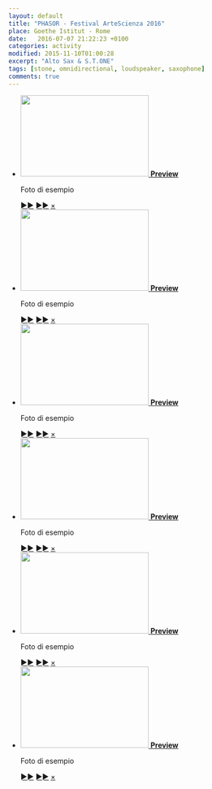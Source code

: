 ```yaml
---
layout: default
title: "PHASOR - Festival ArteScienza 2016"
place: Goethe Istitut - Rome
date:   2016-07-07 21:22:23 +0100
categories: activity
modified: 2015-11-10T01:00:28
excerpt: "Alto Sax & S.T.ONE"
tags: [stone, omnidirectional, loudspeaker, saxophone]
comments: true
---
```


<ul id="gallery">
	<li>
		<!--[if gte IE 9]><!--><a href="#pic-1"><!--<![endif]-->
		<!--[if lte IE 8]><a href="/userfiles/images/portfolio/web-templates/big/fastedit.png" target="_blank"><![endif]-->
			<img src="{{ site.url }}/images/photos/02_Taglio.jpg" width="252" height="160" alt="" />
			<span><b>Preview</b></span>
		</a>
		<div id="pic-1" class="overlay">
			<img src="{{ site.url }}/images/photos/02_Taglio.jpg" alt="" /> <!-- no size attributes - keep it responsive -->
			<div>
				<p>Foto di esempio</p>
			</div>
			<a href="#close" class="prev" title="Prev">&#9658;&#9658;</a>
			<a href="#pic-2" class="next" title="Next">&#9658;&#9658;</a>
			<a href="#close" class="close" title="Close">&times;</a>
		</div>
	</li>
  <li>
		<!--[if gte IE 9]><!--><a href="#pic-1"><!--<![endif]-->
		<!--[if lte IE 8]><a href="/userfiles/images/portfolio/web-templates/big/fastedit.png" target="_blank"><![endif]-->
			<img src="{{ site.url }}/images/photos/02_Taglio.jpg" width="252" height="160" alt="" />
			<span><b>Preview</b></span>
		</a>
		<div id="pic-1" class="overlay">
			<img src="{{ site.url }}/images/photos/02_Taglio.jpg" alt="" /> <!-- no size attributes - keep it responsive -->
			<div>
				<p>Foto di esempio</p>
			</div>
			<a href="#close" class="prev" title="Prev">&#9658;&#9658;</a>
			<a href="#pic-2" class="next" title="Next">&#9658;&#9658;</a>
			<a href="#close" class="close" title="Close">&times;</a>
		</div>
	</li>
  <li>
		<!--[if gte IE 9]><!--><a href="#pic-1"><!--<![endif]-->
		<!--[if lte IE 8]><a href="/userfiles/images/portfolio/web-templates/big/fastedit.png" target="_blank"><![endif]-->
			<img src="{{ site.url }}/images/photos/02_Taglio.jpg" width="252" height="160" alt="" />
			<span><b>Preview</b></span>
		</a>
		<div id="pic-1" class="overlay">
			<img src="{{ site.url }}/images/photos/02_Taglio.jpg" alt="" /> <!-- no size attributes - keep it responsive -->
			<div>
				<p>Foto di esempio</p>
			</div>
			<a href="#close" class="prev" title="Prev">&#9658;&#9658;</a>
			<a href="#pic-2" class="next" title="Next">&#9658;&#9658;</a>
			<a href="#close" class="close" title="Close">&times;</a>
		</div>
	</li>
  <li>
		<!--[if gte IE 9]><!--><a href="#pic-1"><!--<![endif]-->
		<!--[if lte IE 8]><a href="/userfiles/images/portfolio/web-templates/big/fastedit.png" target="_blank"><![endif]-->
			<img src="{{ site.url }}/images/photos/02_Taglio.jpg" width="252" height="160" alt="" />
			<span><b>Preview</b></span>
		</a>
		<div id="pic-1" class="overlay">
			<img src="{{ site.url }}/images/photos/02_Taglio.jpg" alt="" /> <!-- no size attributes - keep it responsive -->
			<div>
				<p>Foto di esempio</p>
			</div>
			<a href="#close" class="prev" title="Prev">&#9658;&#9658;</a>
			<a href="#pic-2" class="next" title="Next">&#9658;&#9658;</a>
			<a href="#close" class="close" title="Close">&times;</a>
		</div>
	</li>
  <li>
		<!--[if gte IE 9]><!--><a href="#pic-1"><!--<![endif]-->
		<!--[if lte IE 8]><a href="/userfiles/images/portfolio/web-templates/big/fastedit.png" target="_blank"><![endif]-->
			<img src="{{ site.url }}/images/photos/02_Taglio.jpg" width="252" height="160" alt="" />
			<span><b>Preview</b></span>
		</a>
		<div id="pic-1" class="overlay">
			<img src="{{ site.url }}/images/photos/02_Taglio.jpg" alt="" /> <!-- no size attributes - keep it responsive -->
			<div>
				<p>Foto di esempio</p>
			</div>
			<a href="#close" class="prev" title="Prev">&#9658;&#9658;</a>
			<a href="#pic-2" class="next" title="Next">&#9658;&#9658;</a>
			<a href="#close" class="close" title="Close">&times;</a>
		</div>
	</li>
  <li>
		<!--[if gte IE 9]><!--><a href="#pic-1"><!--<![endif]-->
		<!--[if lte IE 8]><a href="/userfiles/images/portfolio/web-templates/big/fastedit.png" target="_blank"><![endif]-->
			<img src="{{ site.url }}/images/photos/02_Taglio.jpg" width="252" height="160" alt="" />
			<span><b>Preview</b></span>
		</a>
		<div id="pic-1" class="overlay">
			<img src="{{ site.url }}/images/photos/02_Taglio.jpg" alt="" /> <!-- no size attributes - keep it responsive -->
			<div>
				<p>Foto di esempio</p>
			</div>
			<a href="#close" class="prev" title="Prev">&#9658;&#9658;</a>
			<a href="#pic-2" class="next" title="Next">&#9658;&#9658;</a>
			<a href="#close" class="close" title="Close">&times;</a>
		</div>
	</li>
</ul>
